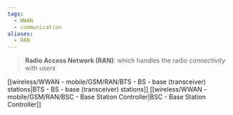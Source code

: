 ```yaml
---
tags:
  - WWAN
  - communication
aliases:
  - RAN
---
```

>**Radio Access Network (RAN)**: which handles the radio *connectivity* with *users* 


[[wireless/WWAN - mobile/GSM/RAN/BTS - BS - base (transceiver) stations|BTS - BS - base (transceiver) stations]]
[[wireless/WWAN - mobile/GSM/RAN/BSC - Base Station Controller|BSC - Base Station Controller]]

